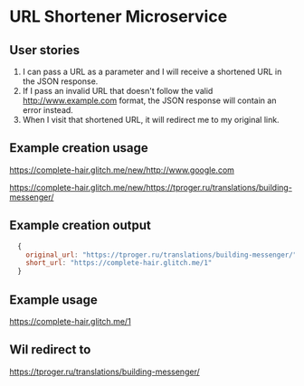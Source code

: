 # URL Shortener Microservice

## User stories

1. I can pass a URL as a parameter and I will receive a shortened URL in the JSON response.
2.  If I pass an invalid URL that doesn't follow the valid http://www.example.com format, the JSON response will contain an error instead.
3.  When I visit that shortened URL, it will redirect me to my original link.

## Example creation usage

<https://complete-hair.glitch.me/new/http://www.google.com>

<https://complete-hair.glitch.me/new/https://tproger.ru/translations/building-messenger/>

## Example creation output

```javascript
  {
    original_url: "https://tproger.ru/translations/building-messenger/",
    short_url: "https://complete-hair.glitch.me/1"
  }
```

## Example usage

<https://complete-hair.glitch.me/1>

## Wil redirect to

<https://tproger.ru/translations/building-messenger/>


